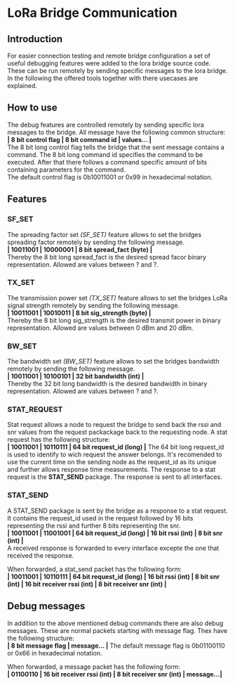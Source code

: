 # LoRa Bridge Communication
## Introduction
For easier connection testing and remote bridge configuration a set of useful debugging features were added to the lora bridge source code.
These can be run remotely by sending specific messages to the lora bridge. In the following the offered tools together with there usecases are explained.

## How to use
The debug features are controlled remotely by sending specific lora messages to the bridge. All message have the following common structure:  
**| 8 bit control flag | 8 bit command id | values... |**  
The 8 bit long control flag tells the bridge that the sent message contains a command.
The 8 bit long command id specifies the command to be executed.
After that there follows a command specific amount of bits containing parameters for the command.  
The default control flag is 0b10011001 or 0x99 in hexadecimal notation.

## Features
### SF_SET
The spreading factor set *(SF_SET)* feature allows to set the bridges spreading factor remotely by sending the following message.  
**| 10011001 | 10000001 | 8 bit spread_fact (byte) |**  
Thereby the 8 bit long spread_fact is the desired spread facor binary representation. Allowed are values between ? and ?.

### TX_SET
The transmission power set *(TX_SET)* feature allows to set the bridges LoRa signal strength remotely by sending the following message.  
**| 10011001 | 10010011 | 8 bit sig_strength (byte) |**  
Thereby the 8 bit long sig_strength is the desired transmit power in binary representation. Allowed are values between 0 dBm and 20 dBm.

### BW_SET
The bandwidth set *(BW_SET)* feature allows to set the bridges bandwidth remotely by sending the following message.  
**| 10011001 | 10100101 | 32 bit bandwidth (int) |**  
Thereby the 32 bit long bandwidth is the desired bandwidth in binary representation. Allowed are values between ? and ?.

### STAT_REQUEST
Stat request allows a node to request the bridge to send back the rssi and snr values from the request packackage back to the requesting node.
A stat request has the following structure:  
**| 10011001 | 10110111 | 64 bit request_id (long) |**
The 64 bit long request_id is used to identify to wich request the answer belongs. It's recomended to use the current time on the sending node as the request_id as its unique and further allows response time measurements. The response to a stat request is the **STAT_SEND** package.
The response is sent to all interfaces.

### STAT_SEND
A STAT_SEND package is sent by the bridge as a response to a stat request. It contains the request_id used in the request followed by 16 bits representing the rssi and further 8 bits representing the snr.  
**| 10011001 | 11001001 | 64 bit request_id (long) | 16 bit rssi (int) |  8 bit snr (int) |**  
A received response is forwarded to every interface excepte the one that received the response.

When forwarded, a stat_send packet has the following form:  
**| 10011001 | 10110111 | 64 bit request_id (long) | 16 bit rssi (int) | 8 bit snr (int) | 16 bit receiver rssi (int) | 8 bit receiver snr (int) |**

## Debug messages
In addition to the above mentioned debug commands there are also debug messages. These are normal packets starting with message flag. Thex have the following structure:  
**| 8 bit message flag | message... |**
The default message flag is 0b01100110 or 0x66 in hexadecimal notation.

When forwarded, a message packet has the following form:  
**| 01100110 | 16 bit receiver rssi (int) | 8 bit receiver snr (int) | message...|**